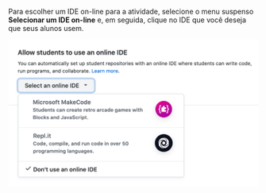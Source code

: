 Para escolher um IDE on-line para a atividade, selecione o menu suspenso **Selecionar um IDE on-line** e, em seguida, clique no IDE que você deseja que seus alunos usem.

<div class="procedural-image-wrapper">
  <img alt="Usar o menu suspenso &quot;Selecionar um ID on-line&quot; para clicar em um IDE on-line para a atividade" class="procedural-image-wrapper" src="/assets/images/help/classroom/assignments-click-online-ide.png">
</div>
